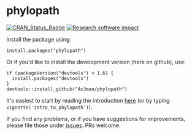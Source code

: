 # phylopath

[![CRAN_Status_Badge](http://www.r-pkg.org/badges/version/phylopath)](https://cran.r-project.org/package=phylopath) [![Research software impact](http://depsy.org/api/package/cran/phylopath/badge.svg)](http://depsy.org/package/r/phylopath)

Install the package using:

```{r}
install.packages("phylopath")
```

Or if you'd like to install the development version (here on github), use:

```{r}
if (packageVersion("devtools") < 1.6) {
  install.packages("devtools")
}
devtools::install_github("Ax3man/phylopath")
```

It's easiest to start by reading the introduction [here](https://cran.r-project.org/web/packages/phylopath/vignettes/intro_to_phylopath.html) (or by typing `vignette('intro_to_phylopath')`).

If you find any problems, or if you have suggestions for improvements, please file those under [issues](/issue). PRs welcome.
